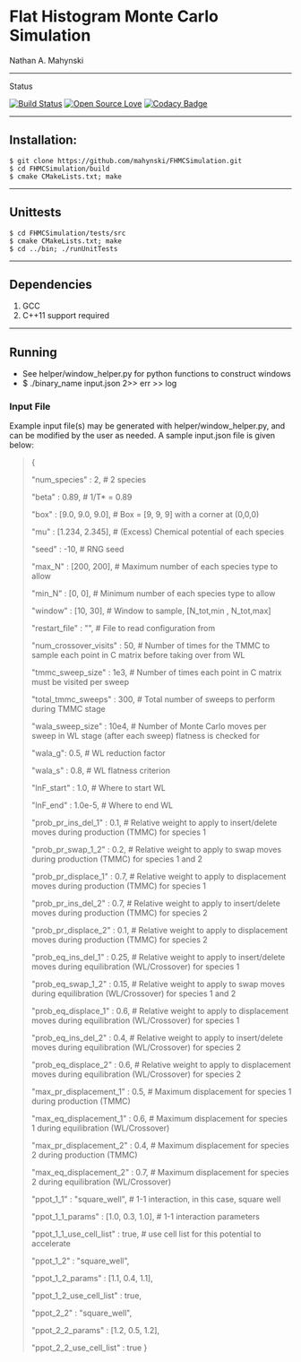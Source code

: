 # Flat Histogram Monte Carlo Simulation

Nathan A. Mahynski

---

Status

[![Build Status](https://travis-ci.org/mahynski/FHMCSimulation.svg?branch=master)](https://travis-ci.org/mahynski/FHMCSimulation) [![Open Source Love](https://badges.frapsoft.com/os/v2/open-source.svg?v=103)](https://github.com/ellerbrock/open-source-badge/) [![Codacy Badge](https://api.codacy.com/project/badge/Grade/f5b0edf4e77e4902b871d7f1faeabc6f)](https://www.codacy.com/app/nathan-mahynski/FHMCSimulation?utm_source=github.com&amp;utm_medium=referral&amp;utm_content=mahynski/FHMCSimulation&amp;utm_campaign=Badge_Grade)

---

## Installation:

```
$ git clone https://github.com/mahynski/FHMCSimulation.git
$ cd FHMCSimulation/build
$ cmake CMakeLists.txt; make
```

---

## Unittests

```
$ cd FHMCSimulation/tests/src
$ cmake CMakeLists.txt; make
$ cd ../bin; ./runUnitTests
```

---

## Dependencies

1. GCC
2. C++11 support required

---

## Running

* See helper/window_helper.py for python functions to construct windows
* $ ./binary_name input.json 2>> err >> log

### Input File

Example input file(s) may be generated with helper/window_helper.py, and can be modified by the user as needed.  A sample input.json file is given below:

>{
>
>"num_species" : 2, # 2 species
>
>"beta" : 0.89, # 1/T* = 0.89
>
>"box" : [9.0, 9.0, 9.0], # Box = [9, 9, 9] with a corner at (0,0,0)
>
>"mu" : [1.234, 2.345], # (Excess) Chemical potential of each species
>
>"seed" : -10, # RNG seed
>
>"max_N" : [200, 200], # Maximum number of each species type to allow
>
>"min_N" : [0, 0], # Minimum number of each species type to allow
>
>"window" : [10, 30], # Window to sample, [N_tot,min , N_tot,max]
>
>"restart_file" : "", # File to read configuration from
>
>"num_crossover_visits" : 50, # Number of times for the TMMC to sample each point in C matrix before taking over from WL
>
>"tmmc_sweep_size" : 1e3, # Number of times each point in C matrix must be visited per sweep
>
>"total_tmmc_sweeps" : 300, # Total number of sweeps to perform during TMMC stage
>
>"wala_sweep_size" : 10e4, # Number of Monte Carlo moves per sweep in WL stage (after each sweep) flatness is checked for
>
>"wala_g": 0.5, # WL reduction factor
>
>"wala_s" : 0.8, # WL flatness criterion
>
>"lnF_start" : 1.0, # Where to start WL
>
>"lnF_end" : 1.0e-5, # Where to end WL
>
>"prob_pr_ins_del_1" : 0.1, # Relative weight to apply to insert/delete moves during production (TMMC) for species 1
>
>"prob_pr_swap_1_2" : 0.2, # Relative weight to apply to swap moves during production (TMMC) for species 1 and 2
>
>"prob_pr_displace_1" : 0.7, # Relative weight to apply to displacement moves during production (TMMC) for species 1
>
>"prob_pr_ins_del_2" : 0.7, # Relative weight to apply to insert/delete moves during production (TMMC) for species 2
>
>"prob_pr_displace_2" : 0.1, # Relative weight to apply to displacement moves during production (TMMC) for species 2
>
>"prob_eq_ins_del_1" : 0.25, # Relative weight to apply to insert/delete moves during equilibration (WL/Crossover) for species 1
>
>"prob_eq_swap_1_2" : 0.15, # Relative weight to apply to swap moves during equilibration (WL/Crossover) for species 1 and 2
>
>"prob_eq_displace_1" : 0.6, # Relative weight to apply to displacement moves during equilibration (WL/Crossover) for species 1
>
>"prob_eq_ins_del_2" : 0.4, # Relative weight to apply to insert/delete moves during equilibration (WL/Crossover) for species 2
>
>"prob_eq_displace_2" : 0.6, # Relative weight to apply to displacement moves during equilibration (WL/Crossover) for species 2
>
>"max_pr_displacement_1" : 0.5, # Maximum displacement for species 1 during production (TMMC)
>
>"max_eq_displacement_1" : 0.6, # Maximum displacement for species 1 during equilibration (WL/Crossover)
>
>"max_pr_displacement_2" : 0.4, # Maximum displacement for species 2 during production (TMMC)
>
>"max_eq_displacement_2" : 0.7, # Maximum displacement for species 2 during equilibration (WL/Crossover)
>
>"ppot_1_1" : "square_well", # 1-1 interaction, in this case, square well
>
>"ppot_1_1_params" : [1.0, 0.3, 1.0], # 1-1 interaction parameters
>
>"ppot_1_1_use_cell_list" : true, # use cell list for this potential to accelerate
>
>"ppot_1_2" : "square_well",
>
>"ppot_1_2_params" : [1.1, 0.4, 1.1],
>
>"ppot_1_2_use_cell_list" : true,
>
>"ppot_2_2" : "square_well",
>
>"ppot_2_2_params" : [1.2, 0.5, 1.2],
>
>"ppot_2_2_use_cell_list" : true
}
